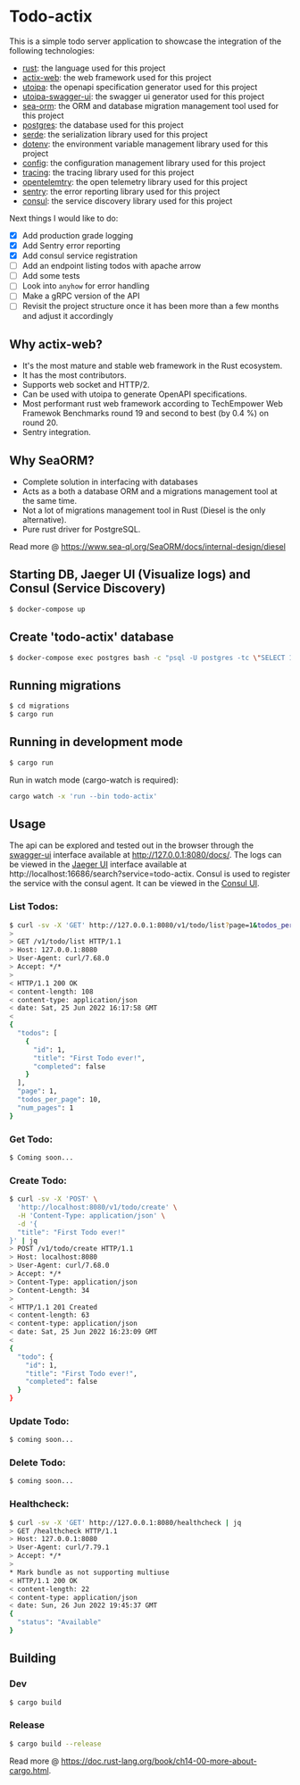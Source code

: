# Todo-actix

This is a simple todo server application to showcase the integration of the following technologies:

- [rust](https://www.rust-lang.org/): the language used for this project
- [actix-web](https://actix.rs/docs/actix-web/): the web framework used for this project
- [utoipa](https://github.com/juhaku/utoipa): the openapi specification generator used for this project
- [utoipa-swagger-ui](https://github.com/juhaku/utoipa): the swagger ui generator used for this project
- [sea-orm](https://www.sea-ql.org/SeaORM/docs/index): the ORM and database migration management tool used for this project
- [postgres](https://www.postgresql.org/): the database used for this project
- [serde](https://serde.rs/): the serialization library used for this project
- [dotenv](https://github.com/dotenv-rs/dotenv): the environment variable management library used for this project
- [config](https://docs.rs/config/latest/config/): the configuration management library used for this project
- [tracing](https://docs.rs/tracing/latest/tracing/): the tracing library used for this project
- [opentelemtry](https://opentelemetry.io/): the open telemetry library used for this project
- [sentry](https://docs.rs/sentry/latest/sentry/): the error reporting library used for this project
- [consul](https://www.consul.io/): the service discovery library used for this project

Next things I would like to do:

- [x] Add production grade logging
- [x] Add Sentry error reporting
- [x] Add consul service registration
- [ ] Add an endpoint listing todos with apache arrow
- [ ] Add some tests
- [ ] Look into `anyhow` for error handling
- [ ] Make a gRPC version of the API
- [ ] Revisit the project structure once it has been more than a few months and adjust it accordingly

## Why actix-web?

- It's the most mature and stable web framework in the Rust ecosystem.
- It has the most contributors.
- Supports web socket and HTTP/2.
- Can be used with utoipa to generate OpenAPI specifications.
- Most performant rust web framework according to TechEmpower Web Framewok Benchmarks round 19 and second to best (by 0.4 %) on round 20.
- Sentry integration.

## Why SeaORM?

- Complete solution in interfacing with databases
- Acts as a both a database ORM and a migrations management tool at the same time.
- Not a lot of migrations management tool in Rust (Diesel is the only alternative).
- Pure rust driver for PostgreSQL.

Read more @ https://www.sea-ql.org/SeaORM/docs/internal-design/diesel

## Starting DB, Jaeger UI (Visualize logs) and Consul (Service Discovery)

```sh
$ docker-compose up
```

## Create 'todo-actix' database

```sh
$ docker-compose exec postgres bash -c "psql -U postgres -tc \"SELECT 1 FROM pg_database WHERE datname = 'todo-actix'\" | grep -q 1" || docker-compose exec postgres bash -c "createdb -U postgres 'todo-actix'"
```

## Running migrations

```sh
$ cd migrations
$ cargo run
```

## Running in development mode

```sh
$ cargo run
```

Run in watch mode (cargo-watch is required):

```sh
cargo watch -x 'run --bin todo-actix'
```

## Usage

The api can be explored and tested out in the browser through the [swagger-ui](https://swagger.io/swagger-ui/) interface available at http://127.0.0.1:8080/docs/. The logs can be viewed in the [Jaeger UI](http://localhost:16686/) interface available at http://localhost:16686/search?service=todo-actix. Consul is used to register the service with the consul agent. It can be viewed in the [Consul UI](http://localhost:8500/).

### List Todos:

```sh
$ curl -sv -X 'GET' http://127.0.0.1:8080/v1/todo/list?page=1&todos_per_page=10 | jq
>
> GET /v1/todo/list HTTP/1.1
> Host: 127.0.0.1:8080
> User-Agent: curl/7.68.0
> Accept: */*
>
< HTTP/1.1 200 OK
< content-length: 108
< content-type: application/json
< date: Sat, 25 Jun 2022 16:17:58 GMT
<
{
  "todos": [
    {
      "id": 1,
      "title": "First Todo ever!",
      "completed": false
    }
  ],
  "page": 1,
  "todos_per_page": 10,
  "num_pages": 1
}
```

### Get Todo:

```sh
$ Coming soon...
```

### Create Todo:

```sh
$ curl -sv -X 'POST' \
  'http://localhost:8080/v1/todo/create' \
  -H 'Content-Type: application/json' \
  -d '{
  "title": "First Todo ever!"
}' | jq
> POST /v1/todo/create HTTP/1.1
> Host: localhost:8080
> User-Agent: curl/7.68.0
> Accept: */*
> Content-Type: application/json
> Content-Length: 34
>
< HTTP/1.1 201 Created
< content-length: 63
< content-type: application/json
< date: Sat, 25 Jun 2022 16:23:09 GMT
<
{
  "todo": {
    "id": 1,
    "title": "First Todo ever!",
    "completed": false
  }
}
```

### Update Todo:

```sh
$ coming soon...
```

### Delete Todo:

```sh
$ coming soon...
```

### Healthcheck:

```sh
$ curl -sv -X 'GET' http://127.0.0.1:8080/healthcheck | jq
> GET /healthcheck HTTP/1.1
> Host: 127.0.0.1:8080
> User-Agent: curl/7.79.1
> Accept: */*
>
* Mark bundle as not supporting multiuse
< HTTP/1.1 200 OK
< content-length: 22
< content-type: application/json
< date: Sun, 26 Jun 2022 19:45:37 GMT
{
  "status": "Available"
}
```

## Building

### Dev

```sh
$ cargo build
```

### Release

```sh
$ cargo build --release
```

Read more @ https://doc.rust-lang.org/book/ch14-00-more-about-cargo.html.
